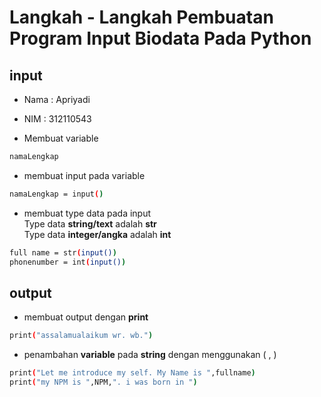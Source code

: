 # **Langkah - Langkah Pembuatan Program Input Biodata Pada Python**
## input

- Nama : Apriyadi
- NIM : 312110543

- Membuat variable
```sh
namaLengkap
```
- membuat input pada variable 
```sh
namaLengkap = input()
```
- membuat type data pada input
<br> Type data **string/text** adalah **str**
<br> Type data **integer/angka** adalah **int**
```sh
full name = str(input())
phonenumber = int(input())
```
## output
- membuat output dengan **print**
```sh
print("assalamualaikum wr. wb.")
```
- penambahan **variable** pada **string** dengan menggunakan  ( , )
```sh
print("Let me introduce my self. My Name is ",fullname)
print("my NPM is ",NPM,". i was born in ")
```
